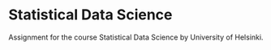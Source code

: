 # Statistical Data Science

Assignment for the course Statistical Data Science by University of Helsinki.

